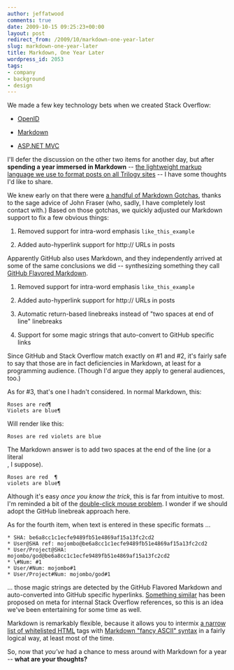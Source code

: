 ```yaml
---
author: jeffatwood
comments: true
date: 2009-10-15 09:25:23+00:00
layout: post
redirect_from: /2009/10/markdown-one-year-later
slug: markdown-one-year-later
title: Markdown, One Year Later
wordpress_id: 2053
tags:
- company
- background
- design
---
```



We made a few key technology bets when we created Stack Overflow:







  * [OpenID](http://openid.net/)

  * [Markdown](http://en.wikipedia.org/wiki/Markdown)

  * [ASP.NET MVC](http://www.asp.net/mvc/)




I'll defer the discussion on the other two items for another day, but after **spending a year immersed in Markdown** -- [the lightweight markup language we use to format posts on all Trilogy sites](http://stackoverflow.com/editing-help) -- I have some thoughts I'd like to share.



We knew early on that there were [a handful of Markdown Gotchas](http://blog.stackoverflow.com/2008/06/three-markdown-gotcha/), thanks to the sage advice of John Fraser (who, sadly, I have completely lost contact with.) Based on those gotchas, we quickly adjusted our Markdown support to fix a few obvious things:







  1. Removed support for intra-word emphasis `like_this_example`

  2. Added auto-hyperlink support for http:// URLs in posts




Apparently GitHub also uses Markdown, and they independently arrived at some of the same conclusions we did -- synthesizing something they call [GitHub Flavored Markdown](http://github.github.com/github-flavored-markdown/).







  1. Removed support for intra-word emphasis `like_this_example`

  2. Added auto-hyperlink support for http:// URLs in posts

  3. Automatic return-based linebreaks instead of "two spaces at end of line" linebreaks

  4. Support for some magic strings that auto-convert to GitHub specific links




Since GitHub and Stack Overflow match exactly on #1 and #2, it's fairly safe to say that those are in fact deficiencies in Markdown, at least for a programming audience. (Though I'd argue they apply to general audiences, too.)



As for #3, that's one I hadn't considered. In normal Markdown, this:




    
    
    Roses are red¶
    Violets are blue¶
    





Will render like this:

    
    
    Roses are red violets are blue
    





The Markdown answer is to add two spaces at the end of the line (or a literal <br>, I suppose).




    
    
    Roses are red  ¶
    violets are blue¶
    





Although it's easy _once you know the trick_, this is far from intuitive to most. I'm reminded a bit of the [double-click mouse problem](http://www.codinghorror.com/blog/archives/000096.html). I wonder if we should adopt the GitHub linebreak approach here. 



As for the fourth item, when text is entered in these specific formats ...




    
    
    * SHA: be6a8cc1c1ecfe9489fb51e4869af15a13fc2cd2
    * User@SHA ref: mojombo@be6a8cc1c1ecfe9489fb51e4869af15a13fc2cd2
    * User/Project@SHA: mojombo/god@be6a8cc1c1ecfe9489fb51e4869af15a13fc2cd2
    * \#Num: #1
    * User/#Num: mojombo#1
    * User/Project#Num: mojombo/god#1
    





... those magic strings are detected by the GitHub Flavored Markdown and auto-converted into GitHub specific hyperlinks. [Something similar](http://meta.stackoverflow.com/questions/1010/advanced-syntax-ideas) has been proposed on meta for internal Stack Overflow references, so this is an idea we've been entertaining for some time as well.



Markdown is remarkably flexible, because it allows you to intermix [a narrow list of whitelisted HTML](http://meta.stackoverflow.com/questions/1777/what-html-tags-are-allowed) tags with [Markdown "fancy ASCII" syntax](http://meta.stackoverflow.com/editing-help) in a fairly logical way, at least most of the time.



So, now that _you've_ had a chance to mess around with Markdown for a year -- **what are your thoughts?**

